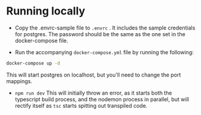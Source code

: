 # Running locally

* Copy the .envrc-sample file to `.envrc` . It includes the sample credentials for postgres. 
The password should be the same as the one set in the docker-compose file.

* Run the accompanying `docker-compose.yml` file by running the following:

```bash
docker-compose up -d
```
This will start postgres on localhost, but you'll need to change the port mappings.

* `npm run dev`
This will initially throw an error, as it starts both the typescript build process, and the nodemon process in parallel, but will rectify itself as `tsc` starts spitting out transpiled code.
